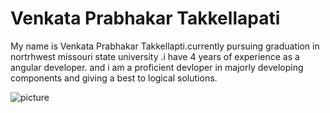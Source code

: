 # Venkata Prabhakar Takkellapati

My name is Venkata Prabhakar Takkellapti.currently pursuing graduation in nortrhwest missouri state university .i have 4 years of experience as a angular developer. and i am a proficient devloper in majorly developing components and giving a best to logical solutions.

![picture](https://www.google.com/imgres?imgurl=https%3A%2F%2Fimages.unsplash.com%2Fphoto-1524492412937-b28074a5d7da%3Fixid%3DMnwxMjA3fDB8MHxzZWFyY2h8MXx8aW5kaWF8ZW58MHx8MHx8%26ixlib%3Drb-1.2.1%26w%3D1000%26q%3D80&imgrefurl=https%3A%2F%2Funsplash.com%2Fs%2Fphotos%2Findia&tbnid=gptnRfKKk_aFoM&vet=12ahUKEwj1-fDIx-7yAhUDTa0KHRCECRUQMygAegUIARDKAQ..i&docid=tISmADMACzQrsM&w=1000&h=667&q=images&ved=2ahUKEwj1-fDIx-7yAhUDTa0KHRCECRUQMygAegUIARDKAQ)
